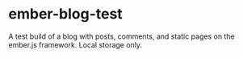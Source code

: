 # ember-blog-test
A test build of a blog with posts, comments, and static pages on the ember.js framework.  Local storage only.
